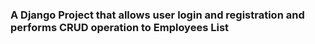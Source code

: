 ### A Django Project that allows user login and registration and performs CRUD operation to Employees List

